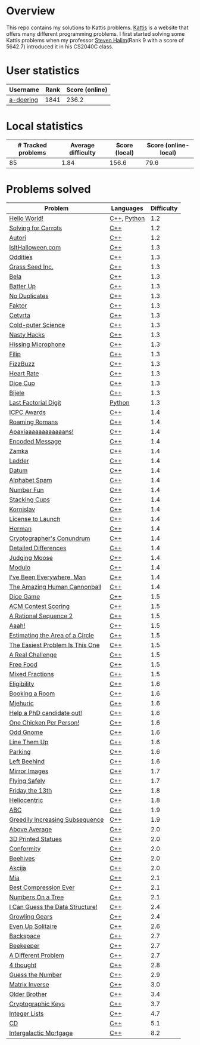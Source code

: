 # Overview
This repo contains my solutions to Kattis problems. [Kattis](https://open.kattis.com/) is a website that offers many different programming problems. I first started solving some Kattis problems when my professor [Steven Halim](https://open.kattis.com/users/stevenhalim)(Rank 9 with a score of 5642.7) introduced it in his CS2040C class.

# User statistics
Username|Rank|Score (online)
---|---|---
[a-doering](https://open.kattis.com/users/a-doering)|1841|236.2

# Local statistics
\# Tracked problems|Average difficulty|Score (local)|Score (online-local)
---|---|---|---
85|1.84|156.6|79.6

# Problems solved
Problem|Languages|Difficulty
---|---|---
[Hello World!](https://open.kattis.com/problems/hello)|[C++](https://github.com/a-doering/kattis/tree/master/C++/hello.cpp), [Python](https://github.com/a-doering/kattis/tree/master/Python/hello.py)|1.2
[Solving for Carrots](https://open.kattis.com/problems/carrots)|[C++](https://github.com/a-doering/kattis/tree/master/C++/carrots.cpp)|1.2
[Autori](https://open.kattis.com/problems/autori)|[C++](https://github.com/a-doering/kattis/tree/master/C++/autori.cpp)|1.2
[IsItHalloween.com](https://open.kattis.com/problems/isithalloween)|[C++](https://github.com/a-doering/kattis/tree/master/C++/isithalloween.cpp)|1.3
[Oddities](https://open.kattis.com/problems/oddities)|[C++](https://github.com/a-doering/kattis/tree/master/C++/oddities.cpp)|1.3
[Grass Seed Inc.](https://open.kattis.com/problems/grassseed)|[C++](https://github.com/a-doering/kattis/tree/master/C++/grassseed.cpp)|1.3
[Bela](https://open.kattis.com/problems/bela)|[C++](https://github.com/a-doering/kattis/tree/master/C++/bela.cpp)|1.3
[Batter Up](https://open.kattis.com/problems/batterup)|[C++](https://github.com/a-doering/kattis/tree/master/C++/batterup.cpp)|1.3
[No Duplicates](https://open.kattis.com/problems/nodup)|[C++](https://github.com/a-doering/kattis/tree/master/C++/nodup.cpp)|1.3
[Faktor](https://open.kattis.com/problems/faktor)|[C++](https://github.com/a-doering/kattis/tree/master/C++/faktor.cpp)|1.3
[Cetvrta](https://open.kattis.com/problems/cetvrta)|[C++](https://github.com/a-doering/kattis/tree/master/C++/cetvrta.cpp)|1.3
[Cold-puter Science](https://open.kattis.com/problems/cold)|[C++](https://github.com/a-doering/kattis/tree/master/C++/cold.cpp)|1.3
[Nasty Hacks](https://open.kattis.com/problems/nastyhacks)|[C++](https://github.com/a-doering/kattis/tree/master/C++/nastyhacks.cpp)|1.3
[Hissing Microphone](https://open.kattis.com/problems/hissingmicrophone)|[C++](https://github.com/a-doering/kattis/tree/master/C++/hissingmicrophone.cpp)|1.3
[Filip](https://open.kattis.com/problems/filip)|[C++](https://github.com/a-doering/kattis/tree/master/C++/filip.cpp)|1.3
[FizzBuzz](https://open.kattis.com/problems/fizzbuzz)|[C++](https://github.com/a-doering/kattis/tree/master/C++/fizzbuzz.cpp)|1.3
[Heart Rate](https://open.kattis.com/problems/heartrate)|[C++](https://github.com/a-doering/kattis/tree/master/C++/heartrate.cpp)|1.3
[Dice Cup](https://open.kattis.com/problems/dicecup)|[C++](https://github.com/a-doering/kattis/tree/master/C++/dicecup.cpp)|1.3
[Bijele](https://open.kattis.com/problems/bijele)|[C++](https://github.com/a-doering/kattis/tree/master/C++/bijele.cpp)|1.3
[Last Factorial Digit](https://open.kattis.com/problems/lastfactorialdigit)|[Python](https://github.com/a-doering/kattis/tree/master/Python/lastfactorialdigit.py)|1.3
[ICPC Awards](https://open.kattis.com/problems/icpcawards)|[C++](https://github.com/a-doering/kattis/tree/master/C++/icpcawards.cpp)|1.4
[Roaming Romans](https://open.kattis.com/problems/romans)|[C++](https://github.com/a-doering/kattis/tree/master/C++/romans.cpp)|1.4
[Apaxiaaaaaaaaaaaans!](https://open.kattis.com/problems/apaxiaaans)|[C++](https://github.com/a-doering/kattis/tree/master/C++/apaxiaaans.cpp)|1.4
[Encoded Message](https://open.kattis.com/problems/encodedmessage)|[C++](https://github.com/a-doering/kattis/tree/master/C++/encodedmessage.cpp)|1.4
[Zamka](https://open.kattis.com/problems/zamka)|[C++](https://github.com/a-doering/kattis/tree/master/C++/zamka.cpp)|1.4
[Ladder](https://open.kattis.com/problems/ladder)|[C++](https://github.com/a-doering/kattis/tree/master/C++/ladder.cpp)|1.4
[Datum](https://open.kattis.com/problems/datum)|[C++](https://github.com/a-doering/kattis/tree/master/C++/datum.cpp)|1.4
[Alphabet Spam](https://open.kattis.com/problems/alphabetspam)|[C++](https://github.com/a-doering/kattis/tree/master/C++/alphabetspam.cpp)|1.4
[Number Fun](https://open.kattis.com/problems/numberfun)|[C++](https://github.com/a-doering/kattis/tree/master/C++/numberfun.cpp)|1.4
[Stacking Cups](https://open.kattis.com/problems/cups)|[C++](https://github.com/a-doering/kattis/tree/master/C++/cups.cpp)|1.4
[Kornislav](https://open.kattis.com/problems/kornislav)|[C++](https://github.com/a-doering/kattis/tree/master/C++/kornislav.cpp)|1.4
[License to Launch](https://open.kattis.com/problems/licensetolaunch)|[C++](https://github.com/a-doering/kattis/tree/master/C++/licensetolaunch.cpp)|1.4
[Herman](https://open.kattis.com/problems/herman)|[C++](https://github.com/a-doering/kattis/tree/master/C++/herman.cpp)|1.4
[Cryptographer's Conundrum](https://open.kattis.com/problems/conundrum)|[C++](https://github.com/a-doering/kattis/tree/master/C++/conundrum.cpp)|1.4
[Detailed Differences](https://open.kattis.com/problems/detaileddifferences)|[C++](https://github.com/a-doering/kattis/tree/master/C++/detaileddifferences.cpp)|1.4
[Judging Moose](https://open.kattis.com/problems/judgingmoose)|[C++](https://github.com/a-doering/kattis/tree/master/C++/judgingmoose.cpp)|1.4
[Modulo](https://open.kattis.com/problems/modulo)|[C++](https://github.com/a-doering/kattis/tree/master/C++/modulo.cpp)|1.4
[I've Been Everywhere, Man](https://open.kattis.com/problems/everywhere)|[C++](https://github.com/a-doering/kattis/tree/master/C++/everywhere.cpp)|1.4
[The Amazing Human Cannonball](https://open.kattis.com/problems/humancannonball2)|[C++](https://github.com/a-doering/kattis/tree/master/C++/humancannonball2.cpp)|1.4
[Dice Game](https://open.kattis.com/problems/dicegame)|[C++](https://github.com/a-doering/kattis/tree/master/C++/dicegame.cpp)|1.5
[ACM Contest Scoring](https://open.kattis.com/problems/acm)|[C++](https://github.com/a-doering/kattis/tree/master/C++/acm.cpp)|1.5
[A Rational Sequence 2](https://open.kattis.com/problems/rationalsequence2)|[C++](https://github.com/a-doering/kattis/tree/master/C++/rationalsequence2.cpp)|1.5
[Aaah!](https://open.kattis.com/problems/aaah)|[C++](https://github.com/a-doering/kattis/tree/master/C++/aaah.cpp)|1.5
[Estimating the Area of a Circle](https://open.kattis.com/problems/estimatingtheareaofacircle)|[C++](https://github.com/a-doering/kattis/tree/master/C++/estimatingtheareaofacircle.cpp)|1.5
[The Easiest Problem Is This One](https://open.kattis.com/problems/easiest)|[C++](https://github.com/a-doering/kattis/tree/master/C++/easiest.cpp)|1.5
[A Real Challenge](https://open.kattis.com/problems/areal)|[C++](https://github.com/a-doering/kattis/tree/master/C++/areal.cpp)|1.5
[Free Food](https://open.kattis.com/problems/freefood)|[C++](https://github.com/a-doering/kattis/tree/master/C++/freefood.cpp)|1.5
[Mixed Fractions](https://open.kattis.com/problems/mixedfractions)|[C++](https://github.com/a-doering/kattis/tree/master/C++/mixedfractions.cpp)|1.5
[Eligibility](https://open.kattis.com/problems/eligibility)|[C++](https://github.com/a-doering/kattis/tree/master/C++/eligibility.cpp)|1.6
[Booking a Room](https://open.kattis.com/problems/bookingaroom)|[C++](https://github.com/a-doering/kattis/tree/master/C++/bookingaroom.cpp)|1.6
[Mjehuric](https://open.kattis.com/problems/mjehuric)|[C++](https://github.com/a-doering/kattis/tree/master/C++/mjehuric.cpp)|1.6
[Help a PhD candidate out!](https://open.kattis.com/problems/helpaphd)|[C++](https://github.com/a-doering/kattis/tree/master/C++/helpaphd.cpp)|1.6
[One Chicken Per Person!](https://open.kattis.com/problems/onechicken)|[C++](https://github.com/a-doering/kattis/tree/master/C++/onechicken.cpp)|1.6
[Odd Gnome](https://open.kattis.com/problems/oddgnome)|[C++](https://github.com/a-doering/kattis/tree/master/C++/oddgnome.cpp)|1.6
[Line Them Up](https://open.kattis.com/problems/lineup)|[C++](https://github.com/a-doering/kattis/tree/master/C++/lineup.cpp)|1.6
[Parking](https://open.kattis.com/problems/parking)|[C++](https://github.com/a-doering/kattis/tree/master/C++/parking.cpp)|1.6
[Left Beehind](https://open.kattis.com/problems/leftbeehind)|[C++](https://github.com/a-doering/kattis/tree/master/C++/leftbeehind.cpp)|1.6
[Mirror Images](https://open.kattis.com/problems/mirror)|[C++](https://github.com/a-doering/kattis/tree/master/C++/mirror.cpp)|1.7
[Flying Safely](https://open.kattis.com/problems/flyingsafely)|[C++](https://github.com/a-doering/kattis/tree/master/C++/flyingsafely.cpp)|1.7
[Friday the 13th](https://open.kattis.com/problems/friday)|[C++](https://github.com/a-doering/kattis/tree/master/C++/friday.cpp)|1.8
[Heliocentric](https://open.kattis.com/problems/heliocentric)|[C++](https://github.com/a-doering/kattis/tree/master/C++/heliocentric.cpp)|1.8
[ABC](https://open.kattis.com/problems/abc)|[C++](https://github.com/a-doering/kattis/tree/master/C++/abc.cpp)|1.9
[Greedily Increasing Subsequence](https://open.kattis.com/problems/greedilyincreasing)|[C++](https://github.com/a-doering/kattis/tree/master/C++/greedilyincreasing.cpp)|1.9
[Above Average](https://open.kattis.com/problems/aboveaverage)|[C++](https://github.com/a-doering/kattis/tree/master/C++/aboveaverage.cpp)|2.0
[3D Printed Statues](https://open.kattis.com/problems/3dprinter)|[C++](https://github.com/a-doering/kattis/tree/master/C++/3dprinter.cpp)|2.0
[Conformity](https://open.kattis.com/problems/conformity)|[C++](https://github.com/a-doering/kattis/tree/master/C++/conformity.cpp)|2.0
[Beehives](https://open.kattis.com/problems/beehives)|[C++](https://github.com/a-doering/kattis/tree/master/C++/beehives.cpp)|2.0
[Akcija](https://open.kattis.com/problems/akcija)|[C++](https://github.com/a-doering/kattis/tree/master/C++/akcija.cpp)|2.0
[Mia](https://open.kattis.com/problems/mia)|[C++](https://github.com/a-doering/kattis/tree/master/C++/mia.cpp)|2.1
[Best Compression Ever](https://open.kattis.com/problems/bestcompression)|[C++](https://github.com/a-doering/kattis/tree/master/C++/bestcompression.cpp)|2.1
[Numbers On a Tree](https://open.kattis.com/problems/numbertree)|[C++](https://github.com/a-doering/kattis/tree/master/C++/numbertree.cpp)|2.1
[I Can Guess the Data Structure!](https://open.kattis.com/problems/guessthedatastructure)|[C++](https://github.com/a-doering/kattis/tree/master/C++/guessthedatastructure.cpp)|2.4
[Growling Gears](https://open.kattis.com/problems/growlinggears)|[C++](https://github.com/a-doering/kattis/tree/master/C++/growlinggears.cpp)|2.4
[Even Up Solitaire](https://open.kattis.com/problems/evenup)|[C++](https://github.com/a-doering/kattis/tree/master/C++/evenup.cpp)|2.6
[Backspace](https://open.kattis.com/problems/backspace)|[C++](https://github.com/a-doering/kattis/tree/master/C++/backspace.cpp)|2.7
[Beekeeper](https://open.kattis.com/problems/beekeeper)|[C++](https://github.com/a-doering/kattis/tree/master/C++/beekeeper.cpp)|2.7
[A Different Problem](https://open.kattis.com/problems/different)|[C++](https://github.com/a-doering/kattis/tree/master/C++/different.cpp)|2.7
[4 thought](https://open.kattis.com/problems/4thought)|[C++](https://github.com/a-doering/kattis/tree/master/C++/4thought.cpp)|2.8
[Guess the Number](https://open.kattis.com/problems/guess)|[C++](https://github.com/a-doering/kattis/tree/master/C++/guess.cpp)|2.9
[Matrix Inverse](https://open.kattis.com/problems/matrix)|[C++](https://github.com/a-doering/kattis/tree/master/C++/matrix.cpp)|3.0
[Older Brother](https://open.kattis.com/problems/olderbrother)|[C++](https://github.com/a-doering/kattis/tree/master/C++/olderbrother.cpp)|3.4
[Cryptographic Keys](https://open.kattis.com/problems/crypto)|[C++](https://github.com/a-doering/kattis/tree/master/C++/crypto.cpp)|3.7
[Integer Lists](https://open.kattis.com/problems/integerlists)|[C++](https://github.com/a-doering/kattis/tree/master/C++/integerlists.cpp)|4.7
[CD](https://open.kattis.com/problems/cd)|[C++](https://github.com/a-doering/kattis/tree/master/C++/cd.cpp)|5.1
[Intergalactic Mortgage](https://open.kattis.com/problems/mortgage)|[C++](https://github.com/a-doering/kattis/tree/master/C++/mortgage.cpp)|8.2


